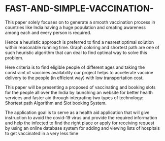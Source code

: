 # FAST-AND-SIMPLE-VACCINATION-
This paper solely focuses on to generate a smooth vaccination process in countries like India  having a huge population and creating awareness among each and every person is required.  

Hence a heuristic approach is preferred to find a nearest optimal solution within reasonable 
running time. Graph coloring and shortest path are one of such heuristic algorithm that can deal 
to find optimal way to solve this problem.

Here criteria is to find eligible people of different ages and taking the constraint of vaccines
availability our project helps to accelerate vaccine delivery to the people (in efficient way) with 
low transportation cost.

This paper will be presenting a proposed of vaccinating and booking slots for the people all 
over the India by launching an website for better health services and faster aid through 
integrating two types of technology: Shortest path Algorithm and Slot booking System.

The application goal is to serve as a health aid application that will give instruction to avoid the 
covid-19 virus and provide the required information and help the infected to find the right place 
or apply for receiving request by using an online database system for adding and viewing lists 
of hospitals to get vaccinated in a very less time
